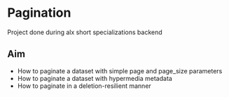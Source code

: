 # Pagination

Project done during alx short specializations backend

## Aim

- How to paginate a dataset with simple page and page_size parameters
- How to paginate a dataset with hypermedia metadata
- How to paginate in a deletion-resilient manner
